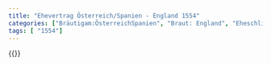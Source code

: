 ```yaml
---
title: "Ehevertrag Österreich/Spanien - England 1554"
categories: ["Bräutigam:ÖsterreichSpanien", "Braut: England", "Eheschließung vollzogen?:Ja", "verschiedenkonfessionelle Ehe?:Nein", "Dynastie Bräutigam:Habsburg (Spanien)", "Akteur Bräutigam:Habsburg (Spanien)", "Akteur Braut:Tudor", "Textbezug?:ja", "Ständisch?:nein", "Ratifikation?:ja", "Sonstiges?:nein", "Bräutigam:ÖsterreichSpanien", "Braut: England"]
tags: [ "1554"]
---
```

<!--more-->
{{<v112>}}